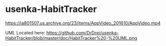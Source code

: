# usenka-HabitTracker

https://ia801507.us.archive.org/23/items/AppVideo_201610/AppVideo.mp4

UML Located here: https://github.com/DrDrei/usenka-HabitTracker/blob/master/doc/HabitTracker%20-%20UML.png
